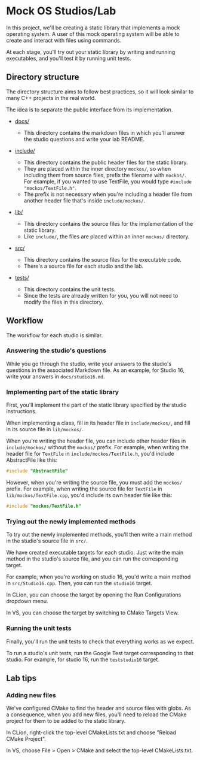 # Mock OS Studios/Lab
In this project, we'll be creating a static library that
implements a mock operating system.
A user of this mock operating system will be able to
create and interact with files using commands.

At each stage, you'll try out your static library by writing and running executables,
and you'll test it by running unit tests.

## Directory structure
The directory structure aims to follow best practices,
so it will look similar to many C++ projects in the real world.

The idea is to separate the public interface from its implementation.

- [docs/](./docs)
  - This directory contains the markdown files in which you'll answer
    the studio questions and write your lab README.

- [include/](./include)
  - This directory contains the public header files for the static library.
  - They are placed within the inner directory `mockos/`,
    so when including them from source files, prefix the filename with `mockos/`.
    For example, if you wanted to use TextFile, you would type
    `#include "mockos/TextFile.h"`.
  - The prefix is not necessary when
    you're including a header file from another header file that's inside `include/mockos/`.
- [lib/](./lib)
  - This directory contains the source files for the implementation of the static library.
  - Like `include/`, the files are placed within an inner `mockos/` directory.
- [src/](./src)
  - This directory contains the source files for the executable code.
  - There's a source file for each studio and the lab.
- [tests/](./tests)
  - This directory contains the unit tests.
  - Since the tests are already written for you, you will not need to modify the files in this directory.

## Workflow
The workflow for each studio is similar.

### Answering the studio's questions
While you go through the studio, write your answers to the studio's questions in the associated Markdown file.
As an example, for Studio 16, write your answers in `docs/studio16.md`.

### Implementing part of the static library
First, you'll implement the part of the static library
specified by the studio instructions.

When implementing a class, fill in its header file in `include/mockos/`,
and fill in its source file in `lib/mockos/`.

When you're writing the header file, you can include other header files in `include/mockos/` without the `mockos/` prefix.
For example, when writing the header file for `TextFile` in `include/mockos/TextFile.h`, you'd include AbstractFile like this:
```c++
#include "AbstractFile"
```

However, when you're writing the source file, you must add the `mockos/` prefix.
For example, when writing the source file for `TextFile` in `lib/mockos/TextFile.cpp`, you'd include its own header file like this:
```c++
#include "mockos/TextFile.h"
```

### Trying out the newly implemented methods
To try out the newly implemented methods,
you'll then write a main method in the studio's source file in `src/`.

We have created executable targets for each studio.
Just write the main method in the studio's source file,
and you can run the corresponding target.

For example, when you're working on studio 16,
you'd write a main method in `src/Studio16.cpp`.
Then, you can run the `studio16` target.

In CLion, you can choose the target by
opening the Run Configurations dropdown menu.

In VS, you can choose the target by
switching to CMake Targets View.

### Running the unit tests
Finally, you'll run the unit tests to check that everything works as we expect.

To run a studio's unit tests, run the Google Test target corresponding to that studio.
For example, for studio 16, run the `teststudio16` target.

## Lab tips
### Adding new files
We've configured CMake to find the header and source files with globs.
As a consequence, when you add new files, you'll need to reload the CMake project
for them to be added to the static library.

In CLion, right-click the top-level CMakeLists.txt
and choose "Reload CMake Project".

In VS, choose File > Open > CMake and select the top-level CMakeLists.txt.
